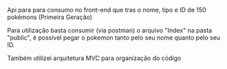 Api para para consumo no front-end que tras o nome, tipo e ID de 150 pokémons (Primeira Geração)

Para utilização basta consumir (via postman) o arquivo "Index" na pasta "public", é possível pegar o pokemon tanto pelo seu nome quanto pelo seu ID.

Também utilizei arquitetura MVC para organização do código 
